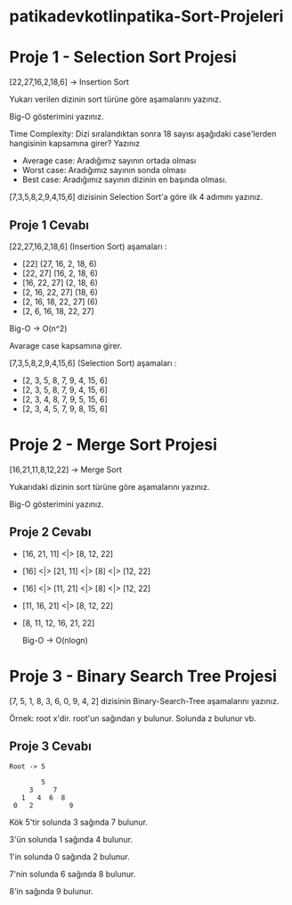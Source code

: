 # patikadevkotlinpatika-Sort-Projeleri

# Proje 1 - Selection Sort Projesi

[22,27,16,2,18,6] -> Insertion Sort

Yukarı verilen dizinin sort türüne göre aşamalarını yazınız.

Big-O gösterimini yazınız.

Time Complexity: Dizi sıralandıktan sonra 18 sayısı aşağıdaki case'lerden hangisinin kapsamına girer? Yazınız

-  Average case: Aradığımız sayının ortada olması
-  Worst case: Aradığımız sayının sonda olması
-  Best case: Aradığımız sayının dizinin en başında olması.

[7,3,5,8,2,9,4,15,6] dizisinin Selection Sort'a göre ilk 4 adımını yazınız.

## Proje 1 Cevabı
[22,27,16,2,18,6] (Insertion Sort) aşamaları :

* [22] (27, 16, 2, 18, 6)
* [22, 27] (16, 2, 18, 6)
* [16, 22, 27] (2, 18, 6)
* [2, 16, 22, 27] (18, 6)
* [2, 16, 18, 22, 27] (6)
* [2, 6, 16, 18, 22, 27]

Big-O -> O(n^2)

Avarage case kapsamına girer.

[7,3,5,8,2,9,4,15,6] (Selection Sort) aşamaları :
* [2, 3, 5, 8, 7, 9, 4, 15, 6]
* [2, 3, 5, 8, 7, 9, 4, 15, 6]
* [2, 3, 4, 8, 7, 9, 5, 15, 6]
* [2, 3, 4, 5, 7, 9, 8, 15, 6]

# Proje 2 - Merge Sort Projesi

[16,21,11,8,12,22] -> Merge Sort

Yukarıdaki dizinin sort türüne göre aşamalarını yazınız.

Big-O gösterimini yazınız.

## Proje 2 Cevabı

* [16, 21, 11] <|> [8, 12, 22]
* [16] <|> [21, 11] <|> [8] <|> [12, 22]
* [16] <|> [11, 21] <|> [8] <|> [12, 22]
* [11, 16, 21] <|> [8, 12, 22]
* [8, 11, 12, 16, 21, 22]

  Big-O -> O(nlogn)

# Proje 3 - Binary Search Tree Projesi

[7, 5, 1, 8, 3, 6, 0, 9, 4, 2] dizisinin Binary-Search-Tree aşamalarını yazınız.

Örnek: root x'dir. root'un sağından y bulunur. Solunda z bulunur vb.

## Proje 3 Cevabı
```
Root -> 5

        5
     3     7
   1   4  6  8
 0   2         9

```

Kök 5'tir solunda 3 sağında 7 bulunur.

3'ün solunda 1 sağında 4 bulunur.

1'in solunda 0 sağında 2 bulunur.

7'nin solunda 6 sağında 8 bulunur.

8'in sağında 9 bulunur.
              
